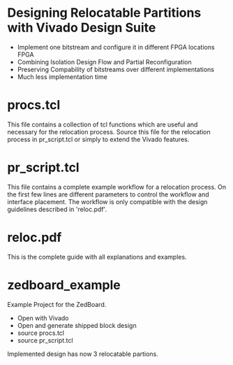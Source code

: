 # Designing Relocatable Partitions with Vivado Design Suite

* Implement one bitstream and configure it in different FPGA locations FPGA
* Combining Isolation Design Flow and Partial Reconfiguration
* Preserving Compability of bitstreams over different implementations
* Much less implementation time

# procs.tcl
This file contains a collection of tcl functions which are useful and necessary for the relocation process. Source this file for the relocation process in pr_script.tcl or simply to extend the Vivado features.

# pr_script.tcl
This file contains a complete example workflow for a relocation process. On the first few lines are different parameters to control the workflow and interface placement. The workflow is only compatible with the design guidelines described in 'reloc.pdf'.

# reloc.pdf
This is the complete guide with all explanations and examples.

# zedboard_example
Example Project for the ZedBoard.

* Open with Vivado
* Open and generate shipped block design
* source procs.tcl
* source pr_script.tcl

Implemented design has now 3 relocatable partions.
